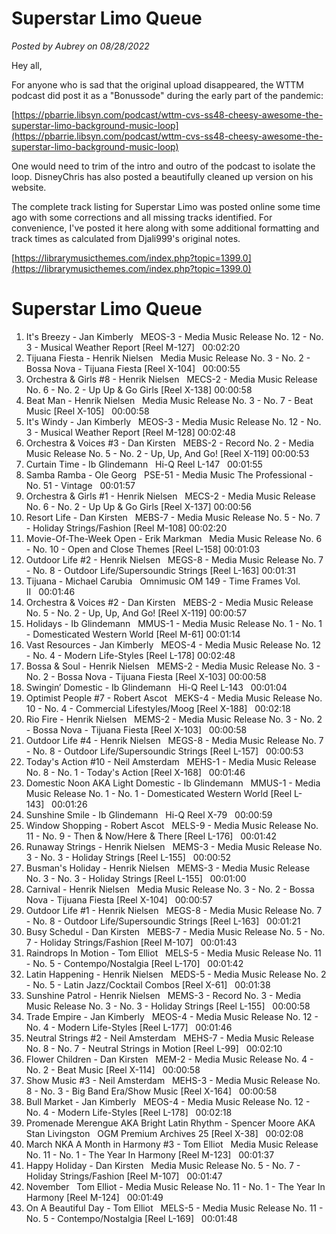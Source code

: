 # Superstar Limo Queue

*Posted by Aubrey on 08/28/2022*

Hey all,

For anyone who is sad that the original upload disappeared, the WTTM podcast did post it as a "Bonussode" during the early part of the pandemic:

[https://pbarrie.libsyn.com/podcast/wttm-cvs-ss48-cheesy-awesome-the-superstar-limo-background-music-loop](https://pbarrie.libsyn.com/podcast/wttm-cvs-ss48-cheesy-awesome-the-superstar-limo-background-music-loop)

One would need to trim of the intro and outro of the podcast to isolate the loop. DisneyChris has also posted a beautifully cleaned up version on his website.

The complete track listing for Superstar Limo was posted online some time ago with some corrections and all missing tracks identified. For convenience, I've posted it here along with some additional formatting and track times as calculated from Djali999's original notes.

[https://librarymusicthemes.com/index.php?topic=1399.0](https://librarymusicthemes.com/index.php?topic=1399.0)

# Superstar Limo Queue

1. It's Breezy - Jan Kimberly   MEOS-3 - Media Music Release No. 12 - No. 3 - Musical Weather Report [Reel M-127]   00:02:20
2. Tijuana Fiesta - Henrik Nielsen   Media Music Release No. 3 - No. 2 - Bossa Nova - Tijuana Fiesta [Reel X-104]   00:00:55
3. Orchestra & Girls #8 - Henrik Nielsen   MECS-2 - Media Music Release No. 6 - No. 2 - Up Up & Go Girls [Reel X-138] 00:00:58
4. Beat Man - Henrik Nielsen   Media Music Release No. 3 - No. 7 - Beat Music [Reel X-105]   00:00:58
5. It's Windy - Jan Kimberly   MEOS-3 - Media Music Release No. 12 - No. 3 - Musical Weather Report [Reel M-128] 00:02:48
6. Orchestra & Voices #3 - Dan Kirsten   MEBS-2 - Record No. 2 - Media Music Release No. 5 - No. 2 - Up, Up, And Go! [Reel X-119] 00:00:53
7. Curtain Time - Ib Glindemann   Hi-Q Reel L-147   00:01:55
8. Samba Ramba - Ole Georg   PSE-51 - Media Music The Professional - No. 51 - Vintage   00:01:57
9. Orchestra & Girls #1 - Henrik Nielsen   MECS-2 - Media Music Release No. 6 - No. 2 - Up Up & Go Girls [Reel X-137] 00:00:56
10. Resort Life - Dan Kirsten   MEBS-7 - Media Music Release No. 5 - No. 7 - Holiday Strings/Fashion [Reel M-108] 00:02:20
11. Movie-Of-The-Week Open - Erik Markman   Media Music Release No. 6 - No. 10 - Open and Close Themes [Reel L-158] 00:01:03
12. Outdoor Life #2 - Henrik Nielsen   MEGS-8 - Media Music Release No. 7 - No. 8 - Outdoor Life/Supersoundic Strings [Reel L-163] 00:01:31
13. Tijuana - Michael Carubia   Omnimusic OM 149 - Time Frames Vol. II   00:01:46
14. Orchestra & Voices #2 - Dan Kirsten   MEBS-2 - Media Music Release No. 5 - No. 2 - Up, Up, And Go! [Reel X-119] 00:00:57
15. Holidays - Ib Glindemann   MMUS-1 - Media Music Release No. 1 - No. 1 - Domesticated Western World [Reel M-61] 00:01:14
16. Vast Resources - Jan Kimberly   MEOS-4 - Media Music Release No. 12 - No. 4 - Modern Life-Styles [Reel L-178] 00:02:48
17. Bossa & Soul - Henrik Nielsen   MEMS-2 - Media Music Release No. 3 - No. 2 - Bossa Nova - Tijuana Fiesta [Reel X-103] 00:00:58
18. Swingin’ Domestic - Ib Glindemann   Hi-Q Reel L-143   00:01:04
19. Optimist People #7 - Robert Ascot   MEKS-4 - Media Music Release No. 10 - No. 4 - Commercial Lifestyles/Moog [Reel X-188]   00:02:18
20. Rio Fire - Henrik Nielsen   MEMS-2 - Media Music Release No. 3 - No. 2 - Bossa Nova - Tijuana Fiesta [Reel X-103]   00:00:58
21. Outdoor Life #4 - Henrik Nielsen   MEGS-8 - Media Music Release No. 7 - No. 8 - Outdoor Life/Supersoundic Strings [Reel L-157]   00:00:53
22. Today's Action #10 - Neil Amsterdam   MEHS-1 - Media Music Release No. 8 - No. 1 - Today's Action [Reel X-168]   00:01:46
23. Domestic Noon AKA Light Domestic - Ib Glindemann   MMUS-1 - Media Music Release No. 1 - No. 1 - Domesticated Western World [Reel L- 143]   00:01:26
24. Sunshine Smile - Ib Glindemann   Hi-Q Reel X-79   00:00:59
25. Window Shopping - Robert Ascot   MELS-9 - Media Music Release No. 11 - No. 9 - Then & Now/Here & There [Reel L-176]   00:01:42
26. Runaway Strings - Henrik Nielsen   MEMS-3 - Media Music Release No. 3 - No. 3 - Holiday Strings [Reel L-155]   00:00:52
27. Busman's Holiday - Henrik Nielsen   MEMS-3 - Media Music Release No. 3 - No. 3 - Holiday Strings [Reel L-155]   00:01:00
28. Carnival - Henrik Nielsen   Media Music Release No. 3 - No. 2 - Bossa Nova - Tijuana Fiesta [Reel X-104]   00:00:57
29. Outdoor Life #1 - Henrik Nielsen   MEGS-8 - Media Music Release No. 7 - No. 8 - Outdoor Life/Supersoundic Strings [Reel L-163]   00:01:21
30. Busy Schedul - Dan Kirsten   MEBS-7 - Media Music Release No. 5 - No. 7 - Holiday Strings/Fashion [Reel M-107]   00:01:43
31. Raindrops In Motion - Tom Elliot   MELS-5 - Media Music Release No. 11 - No. 5 - Contempo/Nostalgia [Reel L-170]   00:01:42
32. Latin Happening - Henrik Nielsen   MEDS-5 - Media Music Release No. 2 - No. 5 - Latin Jazz/Cocktail Combos [Reel X-61]   00:01:38
33. Sunshine Patrol - Henrik Nielsen   MEMS-3 - Record No. 3 - Media Music Release No. 3 - No. 3 - Holiday Strings [Reel L-155]   00:00:58
34. Trade Empire - Jan Kimberly   MEOS-4 - Media Music Release No. 12 - No. 4 - Modern Life-Styles [Reel L-177]   00:01:46
35. Neutral Strings #2 - Neil Amsterdam   MEHS-7 - Media Music Release No. 8 - No. 7 - Neutral Strings in Motion [Reel L-99]   00:02:10
36. Flower Children - Dan Kirsten   MEM-2 - Media Music Release No. 4 - No. 2 - Beat Music [Reel X-114]   00:00:58
37. Show Music #3 - Neil Amsterdam   MEHS-3 - Media Music Release No. 8 - No. 3 - Big Band Era/Show Music [Reel X-164]   00:00:58
38. Bull Market - Jan Kimberly   MEOS-4 - Media Music Release No. 12 - No. 4 - Modern Life-Styles [Reel L-178]   00:02:18
39. Promenade Merengue AKA Bright Latin Rhythm - Spencer Moore AKA Stan Livingston   OGM Premium Archives 25 [Reel X-38]   00:02:08
40. March NKA A Month in Harmony #3 - Tom Elliot   Media Music Release No. 11 - No. 1 - The Year In Harmony [Reel M-123]   00:01:37
41. Happy Holiday - Dan Kirsten   Media Music Release No. 5 - No. 7 - Holiday Strings/Fashion [Reel M-107]   00:01:47
42. November   Tom Elliot - Media Music Release No. 11 - No. 1 - The Year In Harmony [Reel M-124]   00:01:49
43. On A Beautiful Day - Tom Elliot   MELS-5 - Media Music Release No. 11 - No. 5 - Contempo/Nostalgia [Reel L-169]   00:01:48